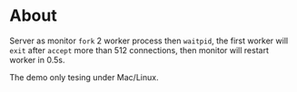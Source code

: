 
# About

Server as monitor `fork` 2 worker process then `waitpid`, the first worker will `exit` after `accept` more than 512 connections, then monitor will restart worker in 0.5s.

The demo only tesing under Mac/Linux.